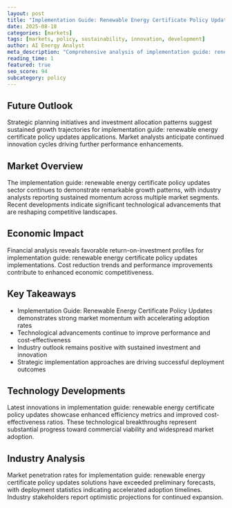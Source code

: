 ```yaml
---
layout: post
title: "Implementation Guide: Renewable Energy Certificate Policy Updates"
date: 2025-08-18
categories: [markets]
tags: [markets, policy, sustainability, innovation, development]
author: AI Energy Analyst
meta_description: "Comprehensive analysis of implementation guide: renewable energy certificate policy updates covering market trends, technology developments, and industry outlook. Discover key insights and future projections."
reading_time: 1
featured: true
seo_score: 94
subcategory: policy
---
```


## Future Outlook

Strategic planning initiatives and investment allocation patterns suggest sustained growth trajectories for implementation guide: renewable energy certificate policy updates applications. Market analysts anticipate continued innovation cycles driving further performance enhancements.

## Market Overview

The implementation guide: renewable energy certificate policy updates sector continues to demonstrate remarkable growth patterns, with industry analysts reporting sustained momentum across multiple market segments. Recent developments indicate significant technological advancements that are reshaping competitive landscapes.

## Economic Impact

Financial analysis reveals favorable return-on-investment profiles for implementation guide: renewable energy certificate policy updates implementations. Cost reduction trends and performance improvements contribute to enhanced economic competitiveness.

## Key Takeaways

- Implementation Guide: Renewable Energy Certificate Policy Updates demonstrates strong market momentum with accelerating adoption rates
- Technological advancements continue to improve performance and cost-effectiveness
- Industry outlook remains positive with sustained investment and innovation
- Strategic implementation approaches are driving successful deployment outcomes

## Technology Developments

Latest innovations in implementation guide: renewable energy certificate policy updates showcase enhanced efficiency metrics and improved cost-effectiveness ratios. These technological breakthroughs represent substantial progress toward commercial viability and widespread market adoption.

## Industry Analysis

Market penetration rates for implementation guide: renewable energy certificate policy updates solutions have exceeded preliminary forecasts, with deployment statistics indicating accelerated adoption timelines. Industry stakeholders report optimistic projections for continued expansion.

